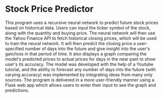 # Stock Price Predictor

This program uses a recursive neural network to predict future stock prices based on historical data. Users can input the ticker symbol of the stock, along with the quantity and buying price. The neural network will then use the Yahoo Finance API to fetch historical closing prices, which will be used to train the neural network. It will then predict the closing price a user-specified number of days into the future and give insight into the user's gain/loss in that period of time. It also displays a graph comparing the model's predicted prices to actual prices for days in the near past to show user's its accuracy. The model was developed with the help of a Youtube tutorial, and the ability to forecast any number of days into the future (with varying accuracy) was implemented by integrating ideas from many only sources. The program is delivered in a more user-friendly manner using a Flask web app which allows users to enter their input to see the graph and predictions.
